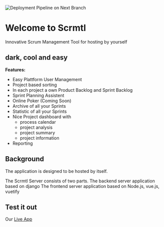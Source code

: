 ![Deployment Pipeline on Next Branch](https://github.com/scrmtl/server/workflows/Deployment%20Pipeline%20on%20Next%20Branch/badge.svg?branch=next)

# Welcome to Scrmtl

Innovative Scrum Management Tool for hosting by yourself

## dark, cool and easy

**Features:**
- Easy Plattform User Management
- Project based sorting
- In each project a own Product Backlog and Sprint Backlog
- Sprint Planning Assistent
- Online Poker (Coming Soon)
- Archive of all your Sprints
- Statistic of all your Sprints
- Nice Project dashboard with
  - process calendar
  - project analysis
  - project summary
  - project information
- Reporting
  
  


## Background
The application is designed to be hosted by itself.

The Scrmtl Server consists of two parts.
The backend server application based on django
The frontend server application based on Node.js, vue.js, vuetify

## Test it out

Our [Live App](https://scrmtl.ddns.net/app)
